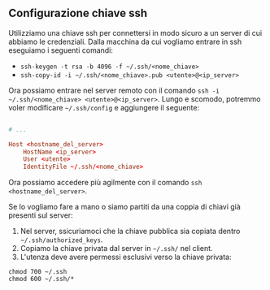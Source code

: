 ## Configurazione chiave ssh

Utilizziamo una chiave ssh per connettersi in modo sicuro a un server di cui abbiamo le credenziali. Dalla macchina da cui vogliamo entrare in ssh eseguiamo i seguenti comandi:
- `ssh-keygen -t rsa -b 4096 -f ~/.ssh/<nome_chiave>`
- `ssh-copy-id -i ~/.ssh/<nome_chiave>.pub <utente>@<ip_server>`

Ora possiamo entrare nel server remoto con il comando `ssh -i ~/.ssh/<nome_chiave> <utente>@<ip_server>`. Lungo e scomodo, potremmo voler modificare `~/.ssh/config` e aggiungere il seguente:

```conf

# ...

Host <hostname_del_server>
    HostName <ip_server>
    User <utente>
    IdentityFile ~/.ssh/<nome_chiave>
```

Ora possiamo accedere più agilmente con il comando `ssh <hostname_del_server>`. 

Se lo vogliamo fare a mano o siamo partiti da una coppia di chiavi già presenti sul server:

1. Nel server, ssicuriamoci che la chiave pubblica sia copiata dentro `~/.ssh/authorized_keys`.
2. Copiamo la chiave privata dal server in `~/.ssh/` nel client.
3. L'utenza deve avere permessi esclusivi verso la chiave privata:
```
chmod 700 ~/.ssh
chmod 600 ~/.ssh/*
```